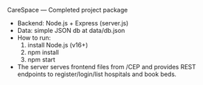 CareSpace — Completed project package
- Backend: Node.js + Express (server.js)
- Data: simple JSON db at data/db.json
- How to run:
  1. install Node.js (v16+)
  2. npm install
  3. npm start
- The server serves frontend files from /CEP and provides REST endpoints to register/login/list hospitals and book beds.